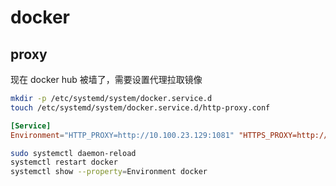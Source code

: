 # docker

## proxy

现在 docker hub 被墙了，需要设置代理拉取镜像

```bash
mkdir -p /etc/systemd/system/docker.service.d
touch /etc/systemd/system/docker.service.d/http-proxy.conf
```

```conf
[Service]
Environment="HTTP_PROXY=http://10.100.23.129:1081" "HTTPS_PROXY=http://10.100.23.129:1081" "NO_PROXY=localhost,127.0.0.*,10.100.23.*,192.168.*.*"
```

```bash
sudo systemctl daemon-reload
systemctl restart docker
systemctl show --property=Environment docker
```
